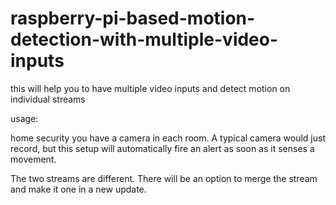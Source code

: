 # raspberry-pi-based-motion-detection-with-multiple-video-inputs

this will help you to have multiple video inputs and detect motion on individual streams

usage:

home security
you have a camera in each room. A typical camera would just record, but this setup will automatically fire an alert as soon as it senses a movement.

The two streams are different. There will be an option to merge the stream and make it one in a new update.
